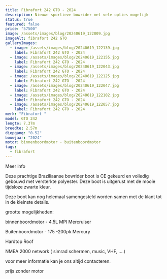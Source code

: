 ```yaml
---
title: Fibrafort 242 GTO - 2024
description: Nieuwe sportieve bowrider met vele opties mogelijk
status: true
featured: false
price: "57500"
image: /assets/images/blog/20240619_122009.jpg
imageAlt: fibrafort 242 GTO
galleryImages:
  - image: /assets/images/blog/20240619_122139.jpg
    label: Fibrafort 242 GTO - 2024
  - image: /assets/images/blog/20240619_122155.jpg
    label: Fibrafort 242 GTO - 2024
  - image: /assets/images/blog/20240619_122043.jpg
    label: Fibrafort 242 GTO - 2024
  - image: /assets/images/blog/20240619_122125.jpg
    label: Fibrafort 242 GTO - 2024
  - image: /assets/images/blog/20240619_122047.jpg
    label: Fibrafort 242 GTO - 2024
  - image: /assets/images/blog/20240619_122102.jpg
    label: Fibrafort 242 GTO - 2024
  - image: /assets/images/blog/20240619_122057.jpg
    label: Fibrafort 242 GTO - 2024
merk: "Fibrafort "
model: GTO 242
lengte: 7.37m
breedte: 2.57m
diepgang: "0.52"
bouwjaar: "2024"
motor: binnenboordmotor - buitenboordmotor
tags:
  - fibrafort
---
```

Meer info

Deze prachtige Braziliaanse bowrider boot is CE gekeurd en volledig gebouwd met versterkte polyester. Deze boot is uitgerust met de mooie tijdsloze zwarte kleur. 



Deze boot kan nog helemaal samengesteld worden samen met de klant tot in de kleinste details. 



grootte mogelijkheden: 

binnenboordmotor - 4.5L MPI Mercruiser

Buitenboordmotor - 175 -200pk Mercury 

Hardtop Roof

NMEA 2000 network ( simrad schermen, music, VHF, ....)

voor meer informatie kan je ons altijd contacteren. 

prijs zonder motor
